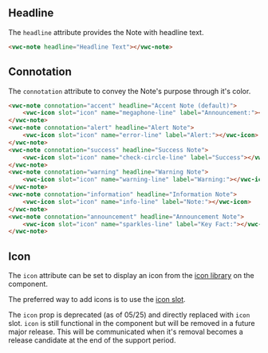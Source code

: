## Headline

The `headline` attribute provides the Note with headline text.

```html preview
<vwc-note headline="Headline Text"></vwc-note>
```

## Connotation

The `connotation` attribute to convey the Note's purpose through it's color.

```html preview blocks
<vwc-note connotation="accent" headline="Accent Note (default)">
	<vwc-icon slot="icon" name="megaphone-line" label="Announcement:"></vwc-icon>
</vwc-note>
<vwc-note connotation="alert" headline="Alert Note">
	<vwc-icon slot="icon" name="error-line" label="Alert:"></vwc-icon>
</vwc-note>
<vwc-note connotation="success" headline="Success Note">
	<vwc-icon slot="icon" name="check-circle-line" label="Success"></vwc-icon>
</vwc-note>
<vwc-note connotation="warning" headline="Warning Note">
	<vwc-icon slot="icon" name="warning-line" label="Warning:"></vwc-icon>
</vwc-note>
<vwc-note connotation="information" headline="Information Note">
	<vwc-icon slot="icon" name="info-line" label="Note:"></vwc-icon>
</vwc-note>
<vwc-note connotation="announcement" headline="Announcement Note">
	<vwc-icon slot="icon" name="sparkles-line" label="Key Fact:"></vwc-icon>
</vwc-note>
```

## Icon

The `icon` attribute can be set to display an icon from the [icon library](/icons/icons-gallery/) on the component.

The preferred way to add icons is to use the [icon slot](/components/note/code/#icon-slot).

<vwc-note connotation="warning" headline="Deprecated Prop: icon">
	<vwc-icon slot="icon" name="warning-line" label="Warning:"></vwc-icon>

The `icon` prop is deprecated (as of 05/25) and directly replaced with `icon` slot. `icon` is still functional in the component but will be removed in a future major release. This will be communicated when it's removal becomes a release candidate at the end of the support period.

</vwc-note>
